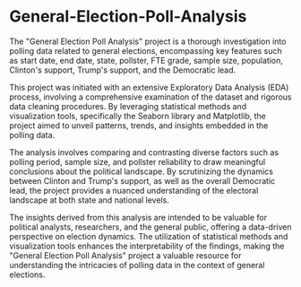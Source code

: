 # General-Election-Poll-Analysis


The "General Election Poll Analysis" project is a thorough investigation into polling data related to general elections, encompassing key features such as start date, end date, state, pollster, FTE grade, sample size, population, Clinton's support, Trump's support, and the Democratic lead.

This project was initiated with an extensive Exploratory Data Analysis (EDA) process, involving a comprehensive examination of the dataset and rigorous data cleaning procedures. By leveraging statistical methods and visualization tools, specifically the Seaborn library and Matplotlib, the project aimed to unveil patterns, trends, and insights embedded in the polling data.

The analysis involves comparing and contrasting diverse factors such as polling period, sample size, and pollster reliability to draw meaningful conclusions about the political landscape. By scrutinizing the dynamics between Clinton and Trump's support, as well as the overall Democratic lead, the project provides a nuanced understanding of the electoral landscape at both state and national levels.

The insights derived from this analysis are intended to be valuable for political analysts, researchers, and the general public, offering a data-driven perspective on election dynamics. The utilization of statistical methods and visualization tools enhances the interpretability of the findings, making the "General Election Poll Analysis" project a valuable resource for understanding the intricacies of polling data in the context of general elections.
